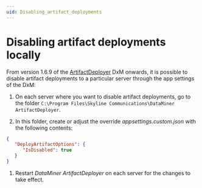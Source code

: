 ```yaml
---
uid: Disabling_artifact_deployments
---
```


# Disabling artifact deployments locally

From version 1.6.9 of the [ArtifactDeployer](xref:DataMinerExtensionModules#artifactdeployer) DxM onwards<!-- RN 39113 -->, it is possible to disable artifact deployments to a particular server through the app settings of the DxM:

1. On each server where you want to disable artifact deployments, go to the folder `C:\Program Files\Skyline Communications\DataMiner ArtifactDeployer`.

1. In this folder, create or adjust the override *appsettings.custom.json* with the following contents:

```json
{
   "DeployArtifactOptions": {
      "IsDisabled": true
   }
}
```

1. Restart *DataMiner ArtifactDeployer* on each server for the changes to take effect.
